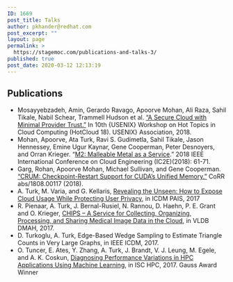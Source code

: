 ```yaml
---
ID: 1669
post_title: Talks
author: pkhander@redhat.com
post_excerpt: ""
layout: page
permalink: >
  https://stagemoc.com/publications-and-talks-3/
published: true
post_date: 2020-03-12 12:13:19
---
```

<!-- wp:heading -->
<h2>Publications</h2>
<!-- /wp:heading -->

<!-- wp:list -->
<ul><li>Mosayyebzadeh, Amin, Gerardo Ravago, Apoorve Mohan, Ali Raza, Sahil Tikale, Nabil Schear, Trammell Hudson et al. <a href="https://www.usenix.org/conference/hotcloud18/presentation/mosayyebzadeh">“A Secure Cloud with Minimal Provider Trust.”</a> In 10th {USENIX} Workshop on Hot Topics in Cloud Computing (HotCloud 18). USENIX} Association, 2018.</li><li>Mohan, Apoorve, Ata Turk, Ravi S. Gudimetla, Sahil Tikale, Jason 
Hennessey, Emine Ugur Kaynar, Gene Cooperman, Peter Desnoyers, and Orran
 Krieger. “<a href="https://ieeexplore.ieee.org/document/8360313">M2: Malleable Metal as a Service</a>.” 2018 IEEE International Conference on Cloud Engineering (IC2E)(2018): 61-71.</li><li>Garg, Rohan, Apoorve Mohan, Michael Sullivan, and Gene Cooperman. <a href="https://arxiv.org/pdf/1808.00117.pdf">“CRUM: Checkpoint-Restart Support for CUDA’s Unified Memory.”</a> CoRR abs/1808.00117 (2018).</li><li>A. Turk, M. Varia, and G. Kellaris, <a href="https://arxiv.org/abs/1710.00714">Revealing the Unseen: How to Expose Cloud Usage While Protecting User Privacy</a>, in ICDM PAIS, 2017</li><li>R. Pienaar, A. Turk, J. Bernal-Rusiel, N. Rannou, D. Haehn, P. E. Grant and O. Krieger, <a href="https://arxiv.org/abs/1710.00734">CHIPS – A Service for Collecting, Organizing, Processing, and Sharing Medical Image Data in the Cloud</a>, in VLDB DMAH, 2017.</li><li>D. Turkoglu, A. Turk, Edge-Based Wedge Sampling to Estimate Triangle Counts in Very Large Graphs, in IEEE ICDM, 2017.</li><li>O. Tuncer, E. Ates, Y. Zhang, A. Turk, J. Brandt, V. J. Leung, M. Egele, and A. K. Coskun, <a href="http://www.bu.edu/peaclab/files/2017/04/tuncer_isc2017.pdf">Diagnosing Performance Variations in HPC Applications Using Machine Learning</a>, in ISC HPC, 2017. Gauss Award Winner</li></ul>
<!-- /wp:list -->